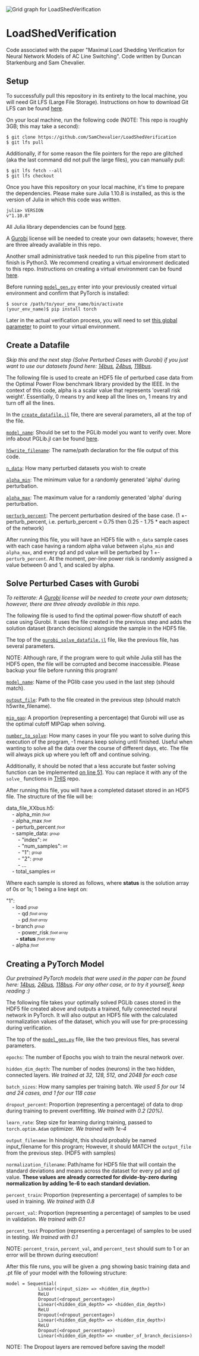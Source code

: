 <picture>
  <source media="(prefers-color-scheme: light)" srcset="https://i.imgur.com/bmX6RDK.png">
  <source media="(prefers-color-scheme: dark)" srcset="https://i.imgur.com/3KgHoMM.png">
  <img alt = "Grid graph for LoadShedVerification" src = "https://i.imgur.com/3KgHoMM.png">
</picture>

# LoadShedVerification 

Code associated with the paper "Maximal Load Shedding Verification for Neural Network Models of AC Line Switching". Code written by Duncan Starkenburg and Sam Chevalier. 


## Setup
To successfully pull this repository in its entirety to the local machine, you will need Git LFS (Large File Storage).
Instructions on how to download Git LFS can be found [here](https://docs.github.com/en/repositories/working-with-files/managing-large-files/installing-git-large-file-storage).

On your local machine, run the following code (NOTE: This repo is roughly 3GB; this may take a second):
```
$ git clone https://github.com/SamChevalier/LoadShedVerification
$ git lfs pull
```
Additionally, if for some reason the file pointers for the repo are glitched (aka the last command did not pull the large files), you can manually pull:
```
$ git lfs fetch --all
$ git lfs checkout
```
Once you have this repository on your local machine, it's time to prepare the dependencies.
Please make sure Julia 1.10.8 is installed, as this is the version of Julia in which this code was written.
```
julia> VERSION
v"1.10.8"
```
All Julia library dependencies can be found [here](https://github.com/SamChevalier/LoadShedVerification/blob/7648608c2606c5754a6b2aaa46f4697e49521407/Project.toml).

A [Gurobi](https://www.gurobi.com/) license will be needed to create your own datasets; however, there are three already available in this repo.

Another small administrative task needed to run this pipeline from start to finish is Python3. We recommend creating a virtual environment dedicated to this repo. Instructions on creating a virtual environment can be found [here](https://packaging.python.org/en/latest/guides/installing-using-pip-and-virtual-environments/#create-and-use-virtual-environments).

Before running [`model_gen.py`](https://github.com/SamChevalier/LoadShedVerification/blob/585bc1fa21cbcddc98cc67ce0f4c3fa2c0db33b5/src/model_gen.py) enter into your previously created virtual environment and confirm that PyTorch is installed:
```
$ source /path/to/your_env_name/bin/activate
(your_env_name)$ pip install torch
```
Later in the actual verification process, you will need to set [this global parameter](https://github.com/SamChevalier/LoadShedVerification/blob/7648608c2606c5754a6b2aaa46f4697e49521407/grid/run_verification_tests.jl#L17) to point to your virtual environment.

## Create a Datafile
*Skip this and the next step (Solve Perturbed Cases with Gurobi) if you just want to use our datasets found here: [14bus](https://github.com/SamChevalier/LoadShedVerification/blob/7648608c2606c5754a6b2aaa46f4697e49521407/src/outputs/14_bus/data_file_14bus.h5), [24bus](https://github.com/SamChevalier/LoadShedVerification/blob/7648608c2606c5754a6b2aaa46f4697e49521407/src/outputs/24_bus/data_file_24bus.h5), [118bus](https://github.com/SamChevalier/LoadShedVerification/blob/7648608c2606c5754a6b2aaa46f4697e49521407/src/outputs/118_bus/data_file_118bus.h5).*

The following file is used to create an HDF5 file of perturbed case data from the Optimal Power Flow benchmark library provided by the IEEE. In the context of this code, alpha is a scalar value that represents 'overall risk weight'. Essentially, 0 means try and keep all the lines on, 1 means try and turn off all the lines.

In the [`create_datafile.jl`](https://github.com/SamChevalier/LoadShedVerification/blob/585bc1fa21cbcddc98cc67ce0f4c3fa2c0db33b5/src/create_datafile.jl) file, there are several parameters, all at the top of the file.

[`model_name`](https://github.com/SamChevalier/LoadShedVerification/blob/d2ef45b7edf8eedc7f968d5d2b39e1629d4d5dd3/src/create_datafile.jl#L8): Should be set to the PGLib model you want to verify over. More info about PGLib.jl can be found [here](https://github.com/noahrhodes/PGLib.jl).

[`h5write_filename`](https://github.com/SamChevalier/LoadShedVerification/blob/d2ef45b7edf8eedc7f968d5d2b39e1629d4d5dd3/src/create_datafile.jl#L11): The name/path declaration for the file output of this code.

[`n_data`](https://github.com/SamChevalier/LoadShedVerification/blob/d2ef45b7edf8eedc7f968d5d2b39e1629d4d5dd3/src/create_datafile.jl#L14): How many perturbed datasets you wish to create

[`alpha_min`](https://github.com/SamChevalier/LoadShedVerification/blob/8ec39387af24e50817c32abb8bf1983eb4abb80f/src/create_datafile.jl#L17): The minimum value for a randomly generated 'alpha' during perturbation. 

[`alpha_max`](https://github.com/SamChevalier/LoadShedVerification/blob/8ec39387af24e50817c32abb8bf1983eb4abb80f/src/create_datafile.jl#L18): The maximum value for a randomly generated 'alpha' during perturbation.

[`perturb_percent`](https://github.com/SamChevalier/LoadShedVerification/blob/8ec39387af24e50817c32abb8bf1983eb4abb80f/src/create_datafile.jl#L19): The percent perturbation desired of the base case. (1 +- perturb_percent, i.e. perturb_percent = 0.75 then 0.25 - 1.75 * each aspect of the network)

After running this file, you will have an HDF5 file with `n_data` sample cases with each case having a random alpha value between `alpha_min` and `alpha_max`, and every qd and pd value will be perturbed by 1 +- `perturb_percent`. At the moment, per-line power risk is randomly assigned a value between 0 and 1, and scaled by alpha.

## Solve Perturbed Cases with Gurobi
*To reitterate: A [Gurobi](https://www.gurobi.com/) license will be needed to create your own datasets; however, there are three already available in this repo.*

The following file is used to find the optimal power-flow shutoff of each case using Gurobi. It uses the file created in the previous step and adds the solution dataset (branch decisions) alongside the sample in the HDF5 file.

The top of the [`gurobi_solve_datafile.jl`](https://github.com/SamChevalier/LoadShedVerification/blob/8ec39387af24e50817c32abb8bf1983eb4abb80f/src/gurobi_solve_datafile.jl) file, like the previous file, has several parameters.

NOTE: Although rare, if the program were to quit while Julia still has the HDF5 open, the file will be corrupted and become inaccessible. Please backup your file before running this program!

[`model_name`](https://github.com/SamChevalier/LoadShedVerification/blob/8ec39387af24e50817c32abb8bf1983eb4abb80f/src/gurobi_solve_datafile.jl#L14): Name of the PGlib case you used in the last step (should match).

[`output_file`](https://github.com/SamChevalier/LoadShedVerification/blob/8ec39387af24e50817c32abb8bf1983eb4abb80f/src/gurobi_solve_datafile.jl#L16): Path to the file created in the previous step (should match h5write_filename).

[`mip_gap`](https://github.com/SamChevalier/LoadShedVerification/blob/8ec39387af24e50817c32abb8bf1983eb4abb80f/src/gurobi_solve_datafile.jl#L18): A proportion (representing a percentage) that Gurobi will use as the optimal cutoff MIPGap when solving.

[`number_to_solve`](https://github.com/SamChevalier/LoadShedVerification/blob/8ec39387af24e50817c32abb8bf1983eb4abb80f/src/gurobi_solve_datafile.jl#L27): How many cases in your file you want to solve during this execution of the program, -1 means keep solving until finished. Useful when wanting to solve all the data over the course of different days, etc. The file will always pick up where you left off and continue solving.

Additionally, it should be noted that a less accurate but faster solving function can be implemented [on line 51](https://github.com/SamChevalier/LoadShedVerification/blob/9946ba2bb73e656d1f520fbaee09b796ad6e73a9/src/gurobi_solve_datafile.jl#L51). You can replace it with any of the `solve_` functions in [THIS](https://github.com/noahrhodes/LinearSOC/blob/main/src/prob.jl) repo.

After running this file, you will have a completed dataset stored in an HDF5 file. The structure of the file will be:

data_file_XXbus.h5:<br>
&nbsp;&nbsp;&nbsp;&nbsp;- alpha_min <sub><sup>*float*</sub></sup><br>
&nbsp;&nbsp;&nbsp;&nbsp;- alpha_max <sub><sup>*float*</sub></sup><br>
&nbsp;&nbsp;&nbsp;&nbsp;- perturb_percent <sub><sup>*float*</sub></sup><br>
&nbsp;&nbsp;&nbsp;&nbsp;- sample_data: <sub><sup>*group*</sub></sup><br>
&nbsp;&nbsp;&nbsp;&nbsp;&nbsp;&nbsp;&nbsp;&nbsp;- "index": <sub><sup>*int*</sub></sup><br>
&nbsp;&nbsp;&nbsp;&nbsp;&nbsp;&nbsp;&nbsp;&nbsp;- "num_samples": <sub><sup>*int*</sub></sup><br>
&nbsp;&nbsp;&nbsp;&nbsp;&nbsp;&nbsp;&nbsp;&nbsp;- "1": <sub><sup>*group*</sub></sup><br>
&nbsp;&nbsp;&nbsp;&nbsp;&nbsp;&nbsp;&nbsp;&nbsp;- "2": <sub><sup>*group*</sub></sup><br>
&nbsp;&nbsp;&nbsp;&nbsp;&nbsp;&nbsp;&nbsp;&nbsp;-  ...<br>
&nbsp;&nbsp;&nbsp;&nbsp;- total_samples <sub><sup>*int*</sub></sup><br>

Where each sample is stored as follows, where **status** is the solution array of 0s or 1s; 1 being a line kept on:

"1":<br>
&nbsp;&nbsp;&nbsp;&nbsp;- load <sub><sup>*group*</sub></sup><br>
&nbsp;&nbsp;&nbsp;&nbsp;&nbsp;&nbsp;&nbsp;&nbsp;- qd <sub><sup>*float array*</sub></sup><br>
&nbsp;&nbsp;&nbsp;&nbsp;&nbsp;&nbsp;&nbsp;&nbsp;- pd <sub><sup>*float array*</sub></sup><br>
&nbsp;&nbsp;&nbsp;&nbsp;- branch <sub><sup>*group*</sub></sup><br>
&nbsp;&nbsp;&nbsp;&nbsp;&nbsp;&nbsp;&nbsp;&nbsp;- power_risk <sub><sup>*float array*</sub></sup><br>
**&nbsp;&nbsp;&nbsp;&nbsp;&nbsp;&nbsp;&nbsp;&nbsp;- status** <sub><sup>*float array*</sub></sup><br>
&nbsp;&nbsp;&nbsp;&nbsp;- alpha <sub><sup>*float*</sub></sup><br>

## Creating a PyTorch Model
*Our pretrained PyTorch models that were used in the paper can be found here: [14bus](https://github.com/SamChevalier/LoadShedVerification/tree/8ec39387af24e50817c32abb8bf1983eb4abb80f/src/outputs/14_bus), [24bus](https://github.com/SamChevalier/LoadShedVerification/tree/8ec39387af24e50817c32abb8bf1983eb4abb80f/src/outputs/24_bus), [118bus](https://github.com/SamChevalier/LoadShedVerification/tree/8ec39387af24e50817c32abb8bf1983eb4abb80f/src/outputs/118_bus). For any other case, or to try it yourself, keep reading :)*

The following file takes your optimally solved PGLib cases stored in the HDF5 file created above and outputs a trained, fully connected neural network in PyTorch. It will also output an HDF5 file with the calculated normalization values of the dataset, which you will use for pre-processing during verification.

The top of the [`model_gen.py`](https://github.com/SamChevalier/LoadShedVerification/blob/8ec39387af24e50817c32abb8bf1983eb4abb80f/src/model_gen.py) file, like the two previous files, has several parameters.

`epochs`: The number of Epochs you wish to train the neural network over.

`hidden_dim_depth`: The number of nodes (neurons) in the two hidden, connected layers. *We trained at 32, 128, 512, and 2048 for each case*

`batch_sizes`: How many samples per training batch. *We used 5 for our 14 and 24 cases, and 1 for our 118 case*

`dropout_percent`: Proportion (representing a percentage) of data to drop during training to prevent overfitting. *We trained with 0.2 (20%).*

`learn_rate`: Step size for learning during training, passed to `torch.optim.Adam` optimizer. *We trained with 1e-4*

`output_filename`: In hindsight, this should probably be named input_filename for this program; However, it should MATCH the `output_file` from the previous step. (HDF5 with samples)

`normalization_filename`: Path/name for HDF5 file that will contain the standard deviations and means across the dataset for every pd and qd value. **These values are already corrected for divide-by-zero during normalization by adding 1e-6 to each standard deviation.**

`percent_train`: Proportion (representing a percentage) of samples to be used in training. *We trained with 0.8*

`percent_val`: Proportion (representing a percentage) of samples to be used in validation. *We trained with 0.1*

`percent_test` Proportion (representing a percentage) of samples to be used in testing. *We trained with 0.1*

NOTE: `percent_train`, `percent_val`, and `percent_test` should sum to 1 or an error will be thrown during execution!

After this file runs, you will be given a .png showing basic training data and .pt file of your model with the following structure:

```
model = Sequential(
            Linear(<input_size> => <hidden_dim_depth>)
            ReLU
            Dropout(<dropout_percentage>)
            Linear(<hidden_dim_depth> => <hidden_dim_depth>)
            ReLU
            Dropout(<dropout_percentage>)
            Linear(<hidden_dim_depth> => <hidden_dim_depth>)
            ReLU
            Dropout(<dropout_percentage>)
            Linear(<hidden_dim_depth> => <number_of_branch_decisions>)
```
NOTE: The Dropout layers are removed before saving the model!
